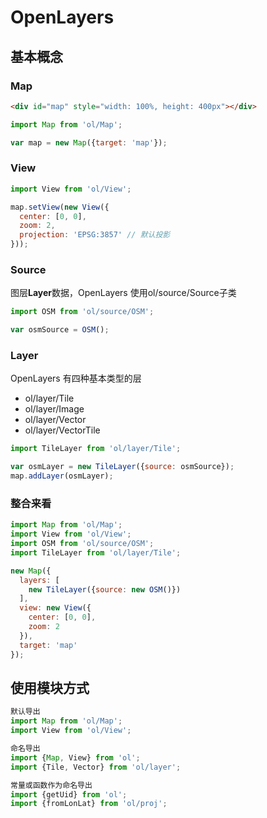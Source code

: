 # OpenLayers

## 基本概念

### Map

```html
<div id="map" style="width: 100%, height: 400px"></div>
```

```js
import Map from 'ol/Map';

var map = new Map({target: 'map'});
```

### View

```js
import View from 'ol/View';

map.setView(new View({
  center: [0, 0],
  zoom: 2,
  projection: 'EPSG:3857' // 默认投影
}));
```

### Source

图层**Layer**数据，OpenLayers 使用ol/source/Source子类

```js
import OSM from 'ol/source/OSM';

var osmSource = OSM();
```

### Layer

OpenLayers 有四种基本类型的层

* ol/layer/Tile
* ol/layer/Image
* ol/layer/Vector
* ol/layer/VectorTile

```js
import TileLayer from 'ol/layer/Tile';

var osmLayer = new TileLayer({source: osmSource});
map.addLayer(osmLayer);
```

### 整合来看

```js
import Map from 'ol/Map';
import View from 'ol/View';
import OSM from 'ol/source/OSM';
import TileLayer from 'ol/layer/Tile';

new Map({
  layers: [
    new TileLayer({source: new OSM()})
  ],
  view: new View({
    center: [0, 0],
    zoom: 2
  }),
  target: 'map'
});
```

## 使用模块方式

```js
默认导出
import Map from 'ol/Map';
import View from 'ol/View';

命名导出
import {Map, View} from 'ol';
import {Tile, Vector} from 'ol/layer';

常量或函数作为命名导出
import {getUid} from 'ol';
import {fromLonLat} from 'ol/proj';
```
